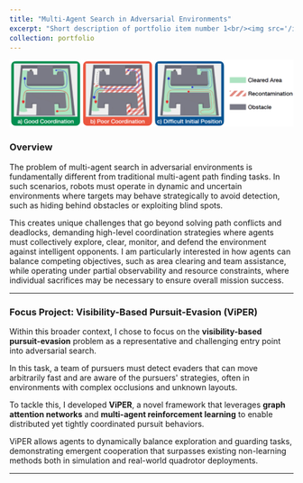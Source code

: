 ```yaml
---
title: "Multi-Agent Search in Adversarial Environments"
excerpt: "Short description of portfolio item number 1<br/><img src='/images/adversarial1.png'>"
collection: portfolio
---
```


![ViPER Project](/images/adversarial2.png)

### Overview
The problem of multi-agent search in adversarial environments is fundamentally different from traditional multi-agent path finding tasks. In such scenarios, robots must operate in dynamic and uncertain environments where targets may behave strategically to avoid detection, such as hiding behind obstacles or exploiting blind spots.

This creates unique challenges that go beyond solving path conflicts and deadlocks, demanding high-level coordination strategies where agents must collectively explore, clear, monitor, and defend the environment against intelligent opponents. I am particularly interested in how agents can balance competing objectives, such as area clearing and team assistance, while operating under partial observability and resource constraints, where individual sacrifices may be necessary to ensure overall mission success.

---

### Focus Project: Visibility-Based Pursuit-Evasion (ViPER)
Within this broader context, I chose to focus on the **visibility-based pursuit-evasion** problem as a representative and challenging entry point into adversarial search.

In this task, a team of pursuers must detect evaders that can move arbitrarily fast and are aware of the pursuers' strategies, often in environments with complex occlusions and unknown layouts.

To tackle this, I developed **ViPER**, a novel framework that leverages **graph attention networks** and **multi-agent reinforcement learning** to enable distributed yet tightly coordinated pursuit behaviors.

ViPER allows agents to dynamically balance exploration and guarding tasks, demonstrating emergent cooperation that surpasses existing non-learning methods both in simulation and real-world quadrotor deployments.

---

 
